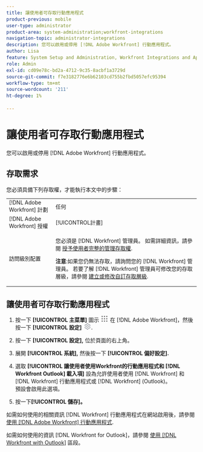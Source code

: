 ```yaml
---
title: 讓使用者可存取行動應用程式
product-previous: mobile
user-type: administrator
product-area: system-administration;workfront-integrations
navigation-topic: administrator-integrations
description: 您可以啟用或停用 [!DNL Adobe Workfront] 行動應用程式。
author: Lisa
feature: System Setup and Administration, Workfront Integrations and Apps
role: Admin
exl-id: cd09e78c-bd2a-4712-9c35-8acbf1a3729d
source-git-commit: f7e3182776e6b62103cd755b2fbd5057efc95394
workflow-type: tm+mt
source-wordcount: '211'
ht-degree: 1%

---
```


# 讓使用者可存取行動應用程式

您可以啟用或停用 [!DNL Adobe Workfront] 行動應用程式。

## 存取需求

您必須具備下列存取權，才能執行本文中的步驟：

<table style="table-layout:auto"> 
 <col> 
 <col> 
 <tbody> 
  <tr> 
   <td role="rowheader">[!DNL Adobe Workfront] 計劃</td> 
   <td>任何</td> 
  </tr> 
  <tr> 
   <td role="rowheader">[!DNL Adobe Workfront] 授權</td> 
   <td>[!UICONTROL計畫]</td> 
  </tr> 
  <tr> 
   <td role="rowheader">訪問級別配置</td> 
   <td> <p>您必須是 [!DNL Workfront] 管理員。 如需詳細資訊，請參閱 <a href="../../administration-and-setup/add-users/configure-and-grant-access/grant-a-user-full-administrative-access.md" class="MCXref xref">授予使用者完整的管理存取權</a>.</p> <p><b>注意</b>:如果您仍無法存取，請詢問您的 [!DNL Workfront] 管理員。 若要了解 [!DNL Workfront] 管理員可修改您的存取層級，請參閱 <a href="../../administration-and-setup/add-users/configure-and-grant-access/create-modify-access-levels.md" class="MCXref xref">建立或修改自訂存取層級</a>.</p> </td> 
  </tr> 
 </tbody> 
</table>

## 讓使用者可存取行動應用程式

1. 按一下 **[!UICONTROL 主菜單]** 圖示 ![](assets/main-menu-icon.png) 在 [!DNL Adobe Workfront]，然後按一下 **[!UICONTROL 設定]** ![](assets/gear-icon-settings.png).

1. 按一下 **[!UICONTROL 設定],** 位於頁面的右上角。

1. 展開 **[!UICONTROL 系統],** 然後按一下 **[!UICONTROL 偏好設定].**

1. 選取 **[!UICONTROL 讓使用者使用Workfront的行動應用程式和 [!DNL Workfront Outlook] 載入項]** 設為允許使用者使用 [!DNL Workfront] 和 [!DNL Workfront] 行動應用程式或 [!DNL Workfront] (Outlook)。\
   預設會啟用此選項。

1. 按一下&#x200B;**[!UICONTROL 儲存]。**

如需如何使用的相關資訊 [!DNL Workfront] 行動應用程式在網站啟用後，請參閱 [使用 [!DNL Adobe Workfront] 行動應用程式](../../workfront-basics/mobile-apps/using-the-workfront-mobile-app/use-the-mobile-app.md).

如需如何使用的資訊 [!DNL Workfront for Outlook]，請參閱 [使用 [!DNL Workfront with Outlook]](../../workfront-integrations-and-apps/using-workfront-with-outlook/workfront-for-outlook.md) 區段。
